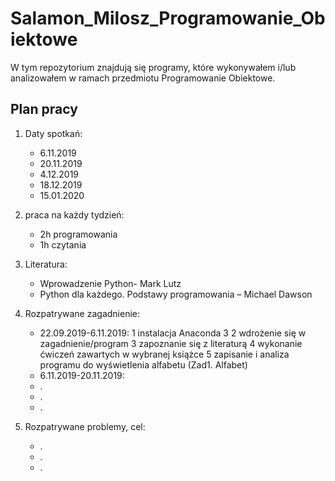 # Salamon_Milosz_Programowanie_Obiektowe
W tym repozytorium znajdują się programy, które wykonywałem i/lub analizowałem w ramach przedmiotu Programowanie Obiektowe.

## Plan pracy
   1. Daty spotkań:
        * 6.11.2019
        * 20.11.2019
        * 4.12.2019
        * 18.12.2019
        * 15.01.2020
   
   2. praca na każdy tydzień:
        * 2h programowania 
        * 1h czytania
        
   3. Literatura:
        * Wprowadzenie Python- Mark Lutz
        * Python dla każdego. Podstawy programowania – Michael Dawson
        
   4. Rozpatrywane zagadnienie:
        * 22.09.2019-6.11.2019: 
            1 instalacja Anaconda 3
            2 wdrożenie się w zagadnienie/program
            3 zapoznanie się z literaturą
            4 wykonanie ćwiczeń zawartych w wybranej książce
            5 zapisanie i analiza programu do wyświetlenia alfabetu (Zad1. Alfabet)
       * 6.11.2019-20.11.2019: 
        * .
        * .
        * .
        
   5. Rozpatrywane problemy, cel:
        * .
        * .
        * .
